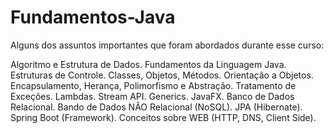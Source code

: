 # Fundamentos-Java

Alguns dos assuntos importantes que foram abordados durante esse curso:

Algoritmo e Estrutura de Dados.
Fundamentos da Linguagem Java.
Estruturas de Controle.
Classes, Objetos, Métodos.
Orientação a Objetos.
Encapsulamento, Herança, Polimorfismo e Abstração.
Tratamento de Exceções.
Lambdas.
Stream API.
Generics.
JavaFX.
Banco de Dados Relacional.
Bando de Dados NÃO Relacional (NoSQL).
JPA (Hibernate).
Spring Boot (Framework).
Conceitos sobre WEB (HTTP, DNS, Client Side).
